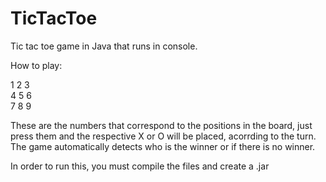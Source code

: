 # TicTacToe
Tic tac toe game in Java that runs in console.

How to play:

1 2 3</br>
4 5 6 </br>
7 8 9 </br>

These are the numbers that correspond to the positions in the board, just press them and the respective X or O will be placed, acorrding to the turn. </br>
The game automatically detects who is the winner or if there is no winner.</br>

In order to run this, you must compile the files and create a .jar
